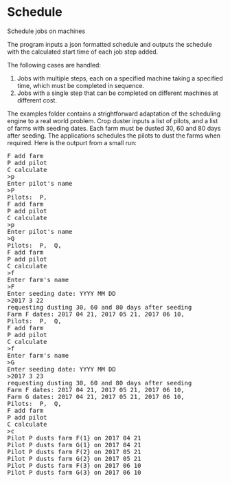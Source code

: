 # Schedule
Schedule jobs on machines

The program inputs a json formatted schedule and outputs the schedule with the calculated start time of each job step added.

The following cases are handled:

1. Jobs with multiple steps, each on a specified machine taking a specified time, which must be completed in sequence.
1. Jobs with a single step that can be completed on different machines at different cost.

The examples folder contains a strightforward adaptation of the scheduling engine to a real world problem.  Crop duster inputs a list of pilots, and a list of farms with seeding dates.  Each farm must be dusted 30, 60 and 80 days after seeding.  The applications schedules the pilots to dust the farms when required.  Here is the outpurt from a small run:

<pre>
F add farm
P add pilot
C calculate
>p
Enter pilot's name
>P
Pilots:  P,
F add farm
P add pilot
C calculate
>p
Enter pilot's name
>Q
Pilots:  P,  Q,
F add farm
P add pilot
C calculate
>f
Enter farm's name
>F
Enter seeding date: YYYY MM DD
>2017 3 22
requesting dusting 30, 60 and 80 days after seeding
Farm F dates: 2017 04 21, 2017 05 21, 2017 06 10,
Pilots:  P,  Q,
F add farm
P add pilot
C calculate
>f
Enter farm's name
>G
Enter seeding date: YYYY MM DD
>2017 3 23
requesting dusting 30, 60 and 80 days after seeding
Farm F dates: 2017 04 21, 2017 05 21, 2017 06 10,
Farm G dates: 2017 04 21, 2017 05 21, 2017 06 10,
Pilots:  P,  Q,
F add farm
P add pilot
C calculate
>c
Pilot P dusts farm F(1} on 2017 04 21
Pilot P dusts farm G(1} on 2017 04 21
Pilot P dusts farm F(2} on 2017 05 21
Pilot P dusts farm G(2} on 2017 05 21
Pilot P dusts farm F(3} on 2017 06 10
Pilot P dusts farm G(3} on 2017 06 10
</pre>

